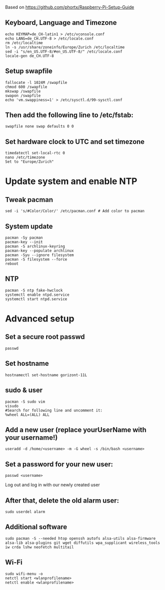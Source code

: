 Based on https://github.com/phortx/Raspberry-Pi-Setup-Guide


## Keyboard, Language and Timezone

```
echo KEYMAP=de_CH-latin1 > /etc/vconsole.conf
echo LANG=de_CH.UTF-8 > /etc/locale.conf  
rm /etc/localtime  
ln -s /usr/share/zoneinfo/Europe/Zurich /etc/localtime  
sed -i "s/en_US.UTF-8/#en_US.UTF-8/" /etc/locale.conf  
locale-gen de_CH.UTF-8
```
## Setup swapfile
```
fallocate -l 1024M /swapfile
chmod 600 /swapfile
mkswap /swapfile
swapon /swapfile
echo 'vm.swappiness=1' > /etc/sysctl.d/99-sysctl.conf
```
## Then add the following line to /etc/fstab:
```
swapfile none swap defaults 0 0
```

## Set hardware clock to UTC and set timezone
```
timedatectl set-local-rtc 0
nano /etc/timezone
Set to "Europe/Zurich"
```
# Update system and enable NTP
## Tweak pacman
```
sed -i 's/#Color/Color/' /etc/pacman.conf # Add color to pacman
```
## System update
```
pacman -Sy pacman
pacman-key --init
pacman -S archlinux-keyring
pacman-key --populate archlinux
pacman -Syu --ignore filesystem
pacman -S filesystem --force
reboot
```

## NTP
```
pacman -S ntp fake-hwclock
systemctl enable ntpd.service
systemctl start ntpd.service
```

# Advanced setup
## Set a secure root passwd
```
passwd
```
## Set hostname
```
hostnamectl set-hostname gorizont-11L
```
## sudo & user
```
pacman -S sudo vim
visudo
#Search for following line and uncomment it:
%wheel ALL=(ALL) ALL
```
## Add a new user (replace yourUserName with your username!)
```
useradd -d /home/<username> -m -G wheel -s /bin/bash <username>
```
## Set a password for your new user:
```
passwd <username>
```
Log out and log in with our newly created user

## After that, delete the old alarm user:
```
sudo userdel alarm
```

## Additional software
```
sudo pacman -S --needed htop openssh autofs alsa-utils alsa-firmware alsa-lib alsa-plugins git wget diffutils wpa_supplicant wireless_tools iw crda lshw neofetch multitail
```

## Wi-Fi
```
sudo wifi-menu -o
netctl start <wlanprofilename>
netctl enable <wlanprofilename>
```
